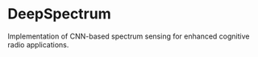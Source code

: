 # DeepSpectrum
Implementation of CNN-based spectrum sensing for enhanced cognitive radio applications.
